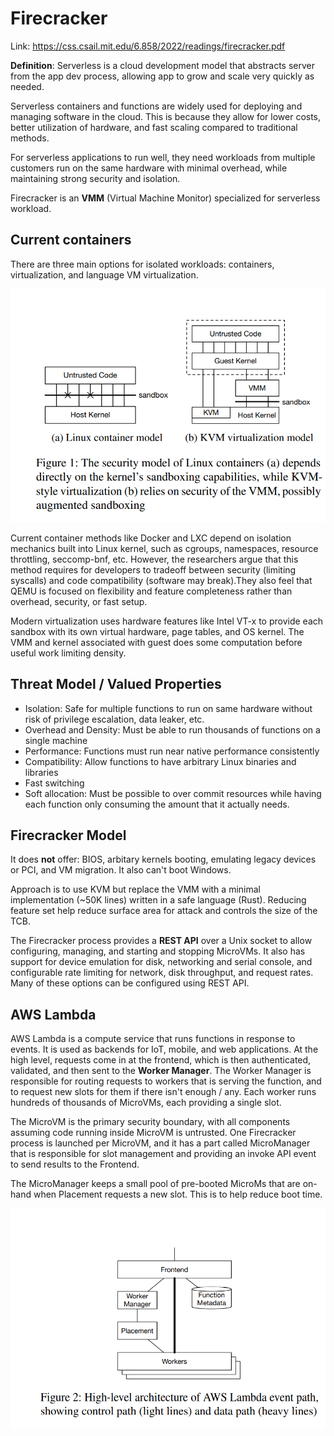 # Firecracker

Link: <https://css.csail.mit.edu/6.858/2022/readings/firecracker.pdf>

**Definition**: Serverless is a cloud development model that abstracts server from the app dev process, allowing app to grow and scale very quickly as needed. 

Serverless containers and functions are widely used for deploying and managing software in the cloud. This is because they allow for lower costs, better utilization of hardware, and fast scaling compared to traditional methods.

For serverless applications to run well, they need workloads from multiple customers run on the same hardware with minimal overhead, while maintaining strong security and isolation.

Firecracker is an **VMM** (Virtual Machine Monitor) specialized for serverless workload.

## Current containers

There are three main options for isolated workloads: containers, virtualization, and language VM virtualization.

![](lec_6_containers.png)

Current container methods like Docker and LXC depend on isolation mechanics built into Linux kernel, such as cgroups, namespaces, resource throttling, seccomp-bnf, etc. However, the researchers argue that this method requires for developers to tradeoff between security (limiting syscalls) and code compatibility (software may break).They also feel that QEMU is focused on flexibility and feature completeness rather than overhead, security, or fast setup.

Modern virtualization uses hardware features like Intel VT-x to provide each sandbox with its own virtual hardware, page tables, and OS kernel. The VMM and kernel associated with guest does some computation before useful work limiting density.

## Threat Model / Valued Properties

* Isolation: Safe for multiple functions to run on same hardware without risk of privilege escalation, data leaker, etc.
* Overhead and Density: Must be able to run thousands of functions on a single machine
* Performance: Functions must run near native performance consistently
* Compatibility: Allow functions to have arbitrary Linux binaries and libraries
* Fast switching
* Soft allocation: Must be possible to over commit resources while having each function only consuming the amount that it actually needs.

## Firecracker Model

It does **not** offer: BIOS, arbitary kernels booting, emulating legacy devices or PCI, and VM migration. It also can't boot Windows.

Approach is to use KVM but replace the VMM with a minimal implementation (~50K lines) written in a safe language (Rust). Reducing feature set help reduce surface area for attack and controls the size of the TCB.

The Firecracker process provides a __REST API__ over a Unix socket to allow configuring, managing, and starting and stopping MicroVMs. It also has support for device emulation for disk, networking and serial console, and configurable rate limiting for network, disk throughput, and request rates. Many of these options can be configured using REST API.

## AWS Lambda

AWS Lambda is a compute service that runs functions in response to events. It is used as backends for IoT, mobile, and web applications. At the high level, requests come in at the frontend, which is then authenticated, validated, and then sent to the **Worker Manager**. The Worker Manager is responsible for routing requests to workers that is serving the function, and to request new slots for them if there isn't enough / any. Each worker runs hundreds of thousands of MicroVMs, each providing a single slot.

The MicroVM is the primary security boundary, with all components assuming code running inside MicroVM is untrusted. One Firecracker process is launched per MicroVM, and it has a part called MicroManager that is responsible for slot management and providing an invoke API event to send results to the Frontend.

The MicroManager keeps a small pool of pre-booted MicroMs that are on-hand when Placement requests a new slot. This is to help reduce boot time.

![lambda](lec_6_aws_lambda.png)